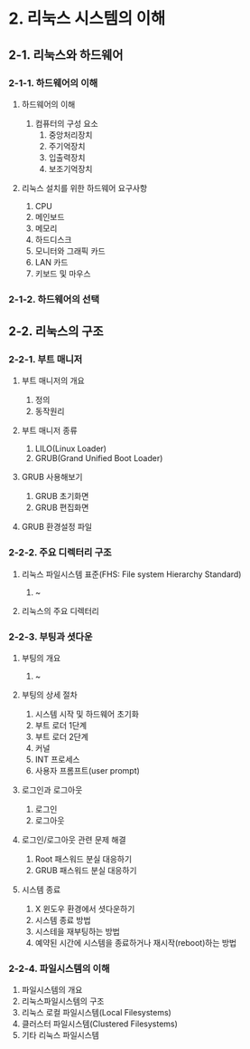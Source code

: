 # 2. 리눅스 시스템의 이해

## 2-1. 리눅스와 하드웨어

### 2-1-1. 하드웨어의 이해

1. 하드웨어의 이해
   1. 컴퓨터의 구성 요소
      1. 중앙처리장치
      2. 주기억장치
      3. 입출력장치
      4. 보조기억장치

2. 리눅스 설치를 위한 하드웨어 요구사항
   1. CPU
   2. 메인보드
   3. 메모리
   4. 하드디스크
   5. 모니터와 그래픽 카드
   6. LAN 카드
   7. 키보드 및 마우스

### 2-1-2. 하드웨어의 선택

## 2-2. 리눅스의 구조

### 2-2-1. 부트 매니저

1. 부트 매니저의 개요
   1. 정의
   2. 동작원리

2. 부트 매니저 종류
   1. LILO(Linux Loader)
   2. GRUB(Grand Unified Boot Loader)

3. GRUB 사용해보기
   1. GRUB 초기화면
   2. GRUB 편집화면

4. GRUB 환경설정 파일

### 2-2-2. 주요 디렉터리 구조

1. 리눅스 파일시스템 표준(FHS: File system Hierarchy Standard)
   1. ~

2. 리눅스의 주요 디렉터리

### 2-2-3. 부팅과 셧다운

1. 부팅의 개요
   1. ~

2. 부팅의 상세 절차
   1. 시스템 시작 및 하드웨어 초기화
   2. 부트 로더 1단계
   3. 부트 로더 2단계
   4. 커널
   5. INT 프로세스
   6. 사용자 프롬프트(user prompt)

3. 로그인과 로그아웃
   1. 로그인
   2. 로그아웃

4. 로그인/로그아웃 관련 문제 해결
   1. Root 패스워드 분실 대응하기
   2. GRUB 패스워드 분실 대응하기

5. 시스템 종료
   1. X 윈도우 환경에서 셧다운하기
   2. 시스템 종료 방법
   3. 시스테을 재부팅하는 방법
   4. 예약된 시간에 시스템을 종료하거나 재시작(reboot)하는 방법

### 2-2-4. 파일시스템의 이해

1. 파일시스템의 개요
2. 리눅스파일시스템의 구조
3. 리눅스 로컬 파일시스템(Local Filesystems)
4. 클러스터 파일시스템(Clustered Filesystems)
5. 기타 리눅스 파일시스템
